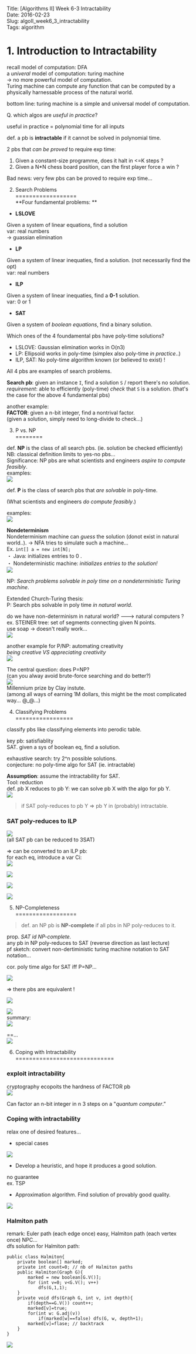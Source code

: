 Title: [Algorithms II] Week 6-3 Intractability        
Date: 2016-02-23         
Slug:  algoII_week6_3_intractability     
Tags: algorithm            
   
 
# 1. Introduction to Intractability   
     
   
recall model of computation: DFA   
a *univeral* model of computation: turing machine    
→ no more powerful model of computation.    
Turing machine can compute any function that can be computed by a physically harnessable process of the natural world.    
   
bottom line: turing machine is a simple and universal model of computation.    
   
   
Q. which algos are *useful in practice*?   
   
useful in practice = polynomial time for all inputs   
   
def. a pb is **intractable** if it cannot be solved in polynomial time.    
   
2 pbs that *can be proved* to require exp time:    
   
1. Given a constant-size programme, does it halt in <=K steps ?   
2. Given a N*N chess board position, can the first player force a win ?   
   
   
Bad news: very few pbs can be proved to require exp time...   
   
2. Search Problems   
==================   
**Four fundamental problems: **   
   
* **LSLOVE**   
   
Given a system of linear equations, find a solution   
var: real numbers   
→ guassian elimination   
   
* **LP**   
   
Given a system of linear inequaties, find a solution. (not necessarily find the opt)   
var: real numbers   
   
* **ILP**   
   
Given a system of linear inequaties, find a **0-1** solution.    
var: 0 or 1   
   
* **SAT**   
   
Given a system of *boolean equations*, find a binary solution.    
   
Which ones of the 4 foundamental pbs have poly-time solutions?   
   
* LSLOVE: Gaussian elimination works in O(n3)   
* LP: Ellipsoid works in poly-time (simplex also poly-time *in practice*..)   
* ILP, SAT: No poly-time algorithm known (or believed to exist) !   
   
   
All 4 pbs are examples of search problems.    
   
**Search pb**: given an instance ``I``, find a solution ``S`` / report there's no solution.    
*requirement*: able to efficiently (poly-time) *check* that ``S`` is a solution. (that's the case for the above 4 fundamental pbs)   
   
another example:    
**FACTOR**: given a n-bit integer, find a nontrival factor.    
(given a solution, simply need to long-divide to check...)   
   
   
   
3. P vs. NP     
========
   
   
def. **NP** is the class of all search pbs. (ie. solution be checked efficiently)    
NB: classical definition limits to yes-no pbs...   
Significance: NP pbs are what scientists and engineers *aspire to compute feasibly*.   
examples:    
![](_images/algoII_week6_3_intractability/pasted_image.png)   
   
   
def. **P** is the class of search pbs that *are solvable* in poly-time.    
   
(What scientists and engineers *do compute feasibly*.)   
   
examples:   
![](_images/algoII_week6_3_intractability/pasted_image001.png)   
   
**Nondeterminism**   
Nondeterminism machine can *guess* the solution (donot exist in natural world..). → NFA tries to simulate such a machine...   
Ex. ``int[] a = new int[N];``   
・ Java: initializes entries to 0 .   
・ Nondeterministic machine: *initializes entries to the solution!*   
![](_images/algoII_week6_3_intractability/pasted_image002.png)   
   
NP: *Search problems solvable in poly time on a nondeterministic Turing machine*.    
   
Extended Church-Turing thesis:   
P: Search pbs solvable in poly time *in natural world*.    
   
do we have non-determinism in natural world? ---> natural computers ?    
ex. STEINER tree: set of segments connecting given N points.    
use soap → doesn't really work...   
![](_images/algoII_week6_3_intractability/pasted_image003.png)   
   
   
another example for P/NP: automating creativity   
*being creative VS appreciating creativity*   
![](_images/algoII_week6_3_intractability/pasted_image004.png)   
   
The central question: does P=NP?    
(can you alway avoid brute-force searching and do better?)   
![](_images/algoII_week6_3_intractability/pasted_image005.png)   
Millennium prize by Clay instute.   
(among all ways of earning 1M dollars, this might be the most complicated way... @_@...)   
   
   
   
4. Classifying Problems  
=================   
   
classify pbs like classifying elements into perodic table.    
   
key pb: satisfiablity   
SAT. given a sys of boolean eq, find a solution.    
   
exhaustive search: try 2^n possible solutions.    
conjecture: no poly-time algo for SAT (ie. intractable)   
   
**Assumption**: assume the intractability for SAT.   
Tool: reduction   
def. pb X reduces to pb Y: we can solve pb X with the algo for pb Y.    
![](_images/algoII_week6_3_intractability/pasted_image006.png)   
   
> if SAT poly-reduces to pb Y ⇒ pb Y in (probably) intractable.   
   
### SAT poly-reduces to ILP   
   
![](_images/algoII_week6_3_intractability/pasted_image007.png)   
(all SAT pb can be reduced to 3SAT)   
   
⇒ can be converted to an ILP pb:    
for each eq, introduce a var Ci:   
![](_images/algoII_week6_3_intractability/pasted_image009.png)   
   
![](_images/algoII_week6_3_intractability/pasted_image008.png)   
   
![](_images/algoII_week6_3_intractability/pasted_image010.png)   
   
![](_images/algoII_week6_3_intractability/pasted_image011.png)   
   
5. NP-Completeness   
==================   
   
>def. an NP pb is **NP-complete** if all pbs in NP poly-reduces to it.    
   
prop. *SAT id NP-complete.*   
any pb in NP poly-reduces to SAT (reverse direction as last lecture)   
pf sketch: convert non-dertiministic turing machine notation to SAT notation...   
   
cor. poly time algo for SAT iff P=NP...   
   
![](_images/algoII_week6_3_intractability/pasted_image012.png)   
   
⇒ there pbs are equivalent !    
   
![](_images/algoII_week6_3_intractability/pasted_image013.png)   
   
![](_images/algoII_week6_3_intractability/pasted_image014.png)   
summary:    
![](_images/algoII_week6_3_intractability/pasted_image015.png)   
   
==...   
![](_images/algoII_week6_3_intractability/pasted_image016.png)   
   
6. Coping with Intractability   
=============================   
   
### exploit intractability   
cryptography ecopoits the hardness of FACTOR pb   
![](_images/algoII_week6_3_intractability/pasted_image017.png)   
   
Can factor an n-bit integer in n 3 steps on a "*quantum computer*.”   
   
### Coping with intractability   
relax one of desired features...   
   
* special cases   
   
![](_images/algoII_week6_3_intractability/pasted_image018.png)   
   
* Develop a heuristic, and hope it produces a good solution.   
   
no guarantee   
ex. TSP   
   
   
* Approximation algorithm. Find solution of provably good quality.   
   
![](_images/algoII_week6_3_intractability/pasted_image019.png)   
   
### Halmiton path   
remark: Euler path (each edge once) easy, Halmiton path (each vertex once) NPC...   
dfs solution for Halmiton path:   
   
	public class Halmiton{   
		private boolean[] marked;   
		private int count=0; // nb of Halmiton paths   
		public Halmiton(Graph G){   
			marked = new boolean[G.V()];   
			for (int v=0; v<G.V(); v++)   
				dfs(G,1,1);	   
		}   
		private void dfs(Graph G, int v, int depth){   
			if(depth==G.V()) count++;   
			marked[v]=true;   
			for(int w: G.adj(v))    
				if(marked[w]==false) dfs(G, w, depth+1);   
			marked[v]=flase; // backtrack   
		}   
	}   
   
   
![](_images/algoII_week6_3_intractability/pasted_image020.png)   
